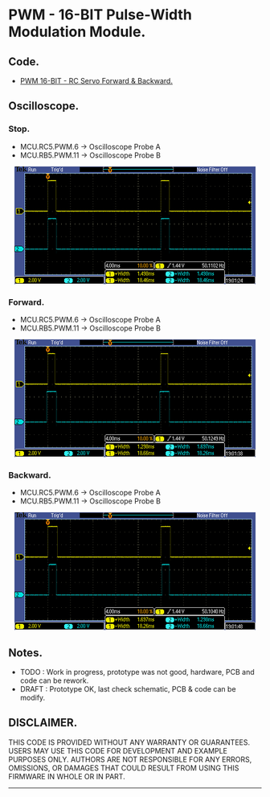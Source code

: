 # PWM - 16-BIT Pulse-Width Modulation Module.

## Code.

- [PWM 16-BIT - RC Servo Forward & Backward.](https://github.com/tronixio/robot-tbot/blob/main/Code/pwm/pwm.s)

## Oscilloscope.

### Stop.

- MCU.RC5.PWM.6  -> Oscilloscope Probe A
- MCU.RB5.PWM.11 -> Oscilloscope Probe B

<p align="center">
<img alt="PWM.6 - PWM.11" src="https://github.com/tronixio/robot-tbot/blob/main/Code/extras/TEK00003.png">
</p>

### Forward.

- MCU.RC5.PWM.6  -> Oscilloscope Probe A
- MCU.RB5.PWM.11 -> Oscilloscope Probe B

<p align="center">
<img alt="PWM.6 - PWM.11" src="https://github.com/tronixio/robot-tbot/blob/main/Code/extras/TEK00004.png">
</p>

### Backward.

- MCU.RC5.PWM.6  -> Oscilloscope Probe A
- MCU.RB5.PWM.11 -> Oscilloscope Probe B

<p align="center">
<img alt="PWM.6 - PWM.11" src="https://github.com/tronixio/robot-tbot/blob/main/Code/extras/TEK00005.png">
</p>

## Notes.

- TODO : Work in progress, prototype was not good, hardware, PCB and code can be rework.
- DRAFT : Prototype OK, last check schematic, PCB & code can be modify.

## DISCLAIMER.

THIS CODE IS PROVIDED WITHOUT ANY WARRANTY OR GUARANTEES.
USERS MAY USE THIS CODE FOR DEVELOPMENT AND EXAMPLE PURPOSES ONLY.
AUTHORS ARE NOT RESPONSIBLE FOR ANY ERRORS, OMISSIONS, OR DAMAGES THAT COULD
RESULT FROM USING THIS FIRMWARE IN WHOLE OR IN PART.

---
